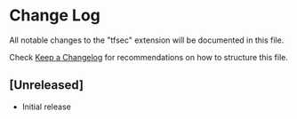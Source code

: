 # Change Log

All notable changes to the "tfsec" extension will be documented in this file.

Check [Keep a Changelog](http://keepachangelog.com/) for recommendations on how to structure this file.

## [Unreleased]

- Initial release